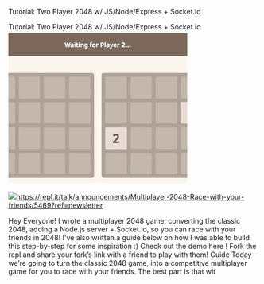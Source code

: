 Tutorial: Two Player 2048 w/ JS/Node/Express + Socket.io

Tutorial: Two Player 2048 w/ JS/Node/Express + Socket.io
![](../_resources/9559927ff5f12cc357f0b4815e8a55cd.png)

![](../_resources/70b58f07dff060de43d7ea52688f9f46.png)https://repl.it/talk/announcements/Multiplayer-2048-Race-with-your-friends/5469?ref=newsletter

Hey Everyone! I wrote a multiplayer 2048 game, converting the classic 2048, adding a Node.js server + Socket.io, so you can race with your friends in 2048! I've also written a guide below on how I was able to build this step-by-step for some inspiration :) Check out the demo here ! Fork the repl and share your fork’s link with a friend to play with them! Guide Today we’re going to turn the classic 2048 game, into a competitive multiplayer game for you to race with your friends. The best part is that wit